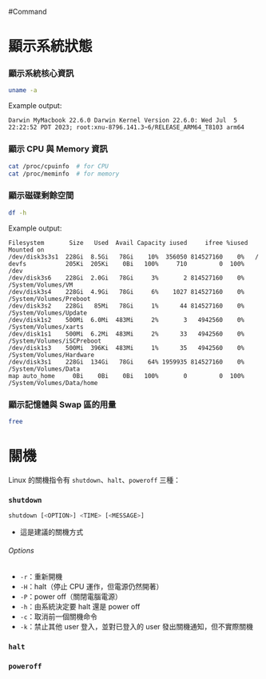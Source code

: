 #Command 

# 顯示系統狀態

### 顯示系統核心資訊

```bash
uname -a
```

Example output:

```plaintext
Darwin MyMacbook 22.6.0 Darwin Kernel Version 22.6.0: Wed Jul  5 22:22:52 PDT 2023; root:xnu-8796.141.3~6/RELEASE_ARM64_T8103 arm64
```

### 顯示 CPU 與 Memory 資訊

```bash
cat /proc/cpuinfo  # for CPU
cat /proc/meminfo  # for memory
```

### 顯示磁碟剩餘空間

```bash
df -h
```

Example output:

```plaintext
Filesystem       Size   Used  Avail Capacity iused     ifree %iused  Mounted on
/dev/disk3s3s1  228Gi  8.5Gi   78Gi    10%  356050 814527160    0%   /
devfs           205Ki  205Ki    0Bi   100%     710         0  100%   /dev
/dev/disk3s6    228Gi  2.0Gi   78Gi     3%       2 814527160    0%   /System/Volumes/VM
/dev/disk3s4    228Gi  4.9Gi   78Gi     6%    1027 814527160    0%   /System/Volumes/Preboot
/dev/disk3s2    228Gi   85Mi   78Gi     1%      44 814527160    0%   /System/Volumes/Update
/dev/disk1s2    500Mi  6.0Mi  483Mi     2%       3   4942560    0%   /System/Volumes/xarts
/dev/disk1s1    500Mi  6.2Mi  483Mi     2%      33   4942560    0%   /System/Volumes/iSCPreboot
/dev/disk1s3    500Mi  396Ki  483Mi     1%      35   4942560    0%   /System/Volumes/Hardware
/dev/disk3s1    228Gi  134Gi   78Gi    64% 1959935 814527160    0%   /System/Volumes/Data
map auto_home     0Bi    0Bi    0Bi   100%       0         0  100%   /System/Volumes/Data/home
```

### 顯示記憶體與 Swap 區的用量

```bash
free
```

# 關機

Linux 的關機指令有 `shutdown`、`halt`、`poweroff` 三種：

### `shutdown`

```sh
shutdown [<OPTION>] <TIME> [<MESSAGE>]
```

- 這是建議的關機方式

###### Options

- `-r`：重新開機
- `-H`：halt（停止 CPU 運作，但電源仍然開著）
- `-P`：power off（關閉電腦電源）
- `-h`：由系統決定要 halt 還是 power off
- `-c`：取消前一個關機命令
- `-k`：禁止其他 user 登入，並對已登入的 user 發出關機通知，但不實際關機

### `halt`

### `poweroff`
